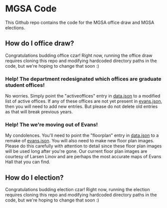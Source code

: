 # MGSA Code
This Github repo contains the code for the MGSA office draw and MGSA elections.
## How do I office draw?
Congratulations budding office czar! Right now, running the office draw requires cloning this repo and modifying hardcoded directory paths in the code, but we're hoping to change that soon :)
### Help! The department redesignated which offices are graduate student offices!
No worries. Simply point the "activeoffices" entry in [data.json](data/data.json) to a modified list of active offices. If any of these offices are not yet present in [evans.json](data/evans.json), then you will need to add new entries. But please do not delete old entries as that will break previous years.
### Help! The we're moving out of Evans!
My condolences. You'll need to point the "floorplan" entry in [data.json](data/data.json) to a remake of [evans.json](data/evans.json). You will also need to make new floor plan images. Please do this carefully with attention to detail since these floor plan images will be used long after you're gone. Our current floor plan images are courtesy of Larsen Linov and are perhaps the most accurate maps of Evans Hall that you can find.
## How do I election?
Congratulations budding election czar! Right now, running the election requires cloning this repo and modifying hardcoded directory paths in the code, but we're hoping to change that soon :)
